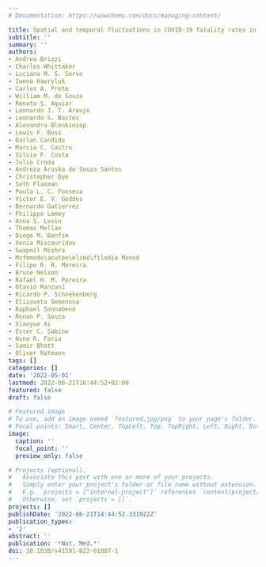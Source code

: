 ```yaml
---
# Documentation: https://wowchemy.com/docs/managing-content/

title: Spatial and temporal fluctuations in COVID-19 fatality rates in Brazilian hospitals
subtitle: ''
summary: ''
authors:
- Andrea Brizzi
- Charles Whittaker
- Luciana M. S. Servo
- Iwona Hawryluk
- Carlos A. Prete
- William M. de Souza
- Renato S. Aguiar
- Leonardo J. T. Araujo
- Leonardo S. Bastos
- Alexandra Blenkinsop
- Lewis F. Buss
- Darlan Candido
- Marcia C. Castro
- Silvia F. Costa
- Julio Croda
- Andreza Aruska de Souza Santos
- Christopher Dye
- Seth Flaxman
- Paula L. C. Fonseca
- Victor E. V. Geddes
- Bernardo Gutierrez
- Philippe Lemey
- Anna S. Levin
- Thomas Mellan
- Diego M. Bonfim
- Xenia Miscouridou
- Swapnil Mishra
- Mıfmmode\acutee\elseé\filodie Monod
- Filipe R. R. Moreira
- Bruce Nelson
- Rafael H. M. Pereira
- Otavio Ranzani
- Ricardo P. Schnekenberg
- Elizaveta Semenova
- Raphael Sonnabend
- Renan P. Souza
- Xiaoyue Xi
- Ester C. Sabino
- Nuno R. Faria
- Samir Bhatt
- Oliver Ratmann
tags: []
categories: []
date: '2022-05-01'
lastmod: 2022-06-21T16:44:52+02:00
featured: false
draft: false

# Featured image
# To use, add an image named `featured.jpg/png` to your page's folder.
# Focal points: Smart, Center, TopLeft, Top, TopRight, Left, Right, BottomLeft, Bottom, BottomRight.
image:
  caption: ''
  focal_point: ''
  preview_only: false

# Projects (optional).
#   Associate this post with one or more of your projects.
#   Simply enter your project's folder or file name without extension.
#   E.g. `projects = ["internal-project"]` references `content/project/deep-learning/index.md`.
#   Otherwise, set `projects = []`.
projects: []
publishDate: '2022-06-21T14:44:52.331922Z'
publication_types:
- '2'
abstract: ''
publication: '*Nat. Med.*'
doi: 10.1038/s41591-022-01807-1
---
```

